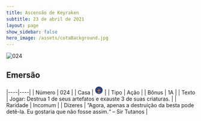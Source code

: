 ```yaml
---
title: Ascensão de Keyraken
subtitle: 23 de abril de 2021
layout: page
show_sidebar: false
hero_image: /assets/cotaBackground.jpg
---
```


![024](https://cards-keyforge.s3.eu-north-1.amazonaws.com/media/pt/rotk/024.png)

## Emersão

|----|----|
| Número | 024 |
| Casa | ![Keyraken](https://raw.githubusercontent.com/cardsofkeyforge/cardsofkeyforge.github.io/master/rotk/keyraken.png "Keyraken") |
| Tipo | Ação |
| Bônus | 1A |
| Texto | Jogar: Destrua 1 de seus artefatos e exauste 3 de suas criaturas. |
| Raridade | Incomum |
| Dizeres | ”Agora, apenas a destruição da besta pode detê-la. Eu gostaria que não fosse assim.“ – Sir Tutanos |
